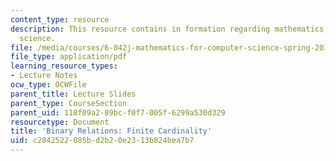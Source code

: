 ```yaml
---
content_type: resource
description: This resource contains in formation regarding mathematics for computer
  science.
file: /media/courses/6-042j-mathematics-for-computer-science-spring-2015/c2842522085bd2b20e2313b824bea7b7_MIT6_042JS16_FiniteCardi.pdf
file_type: application/pdf
learning_resource_types:
- Lecture Notes
ocw_type: OCWFile
parent_title: Lecture Slides
parent_type: CourseSection
parent_uid: 118f09a2-89bc-f0f7-005f-6299a530d329
resourcetype: Document
title: 'Binary Relations: Finite Cardinality'
uid: c2842522-085b-d2b2-0e23-13b824bea7b7
---
```

